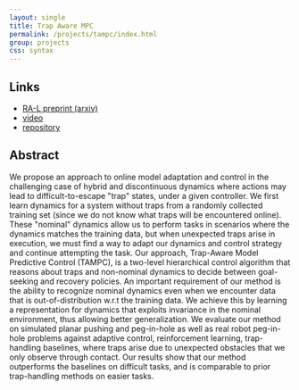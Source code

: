 ```yaml
---
layout: single
title: Trap Aware MPC
permalink: /projects/tampc/index.html
group: projects
css: syntax
---
```


## Links
- [RA-L preprint (arxiv)](https://arxiv.org/abs/2010.12516)
- [video](https://www.youtube.com/watch?v=XB-INROSWBE&ab_channel=UniversityofMichiganARMLab)
- [repository](https://github.com/UM-ARM-Lab/tampc)

## Abstract
	
We propose an approach to online model adaptation and control in the
challenging case of hybrid and discontinuous dynamics where actions may
lead to difficult-to-escape "trap" states, under a given controller. We
first learn dynamics for a system without traps from a randomly
collected training set
(since we do not know what traps will be encountered online). These
"nominal" dynamics allow us to perform tasks 
in scenarios where the dynamics matches the training data,
but when unexpected traps arise in execution, we must find a way to
adapt our dynamics and control strategy and continue attempting the
task. Our approach, Trap-Aware Model Predictive Control (TAMPC), is a
two-level hierarchical control algorithm that reasons about traps and
non-nominal dynamics to decide between goal-seeking and recovery
policies.
An important requirement of our method is the ability to recognize
nominal dynamics even when we encounter data that is
out-of-distribution w.r.t the training data. We achieve this by
learning a representation for dynamics that exploits invariance in the
nominal environment, thus allowing better generalization. We evaluate
our method on simulated planar pushing and peg-in-hole as well as real
robot peg-in-hole problems against adaptive control, reinforcement
learning, trap-handling baselines, where traps arise due to unexpected
obstacles that we only observe through contact. Our results show that
our method outperforms the baselines on difficult tasks, and is
comparable to prior trap-handling methods on easier tasks.

